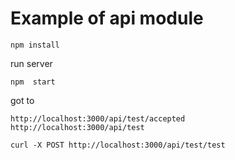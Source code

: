 


# Example of api module 


```
npm install 
```


run server 
```
npm  start
```


got to 
```
http://localhost:3000/api/test/accepted
http://localhost:3000/api/test

curl -X POST http://localhost:3000/api/test/test